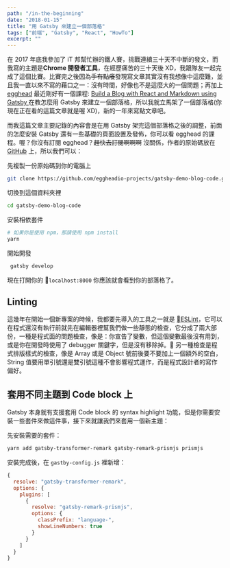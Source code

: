 ```yaml
---
path: "/in-the-beginning"
date: "2018-01-15"
title: "用 Gatsby 來建立一個部落格"
tags: ["前端", "Gatsby", "React", "HowTo"]
excerpt: ""
---
```


在 2017 年底我參加了 iT 邦幫忙辦的鐵人賽，挑戰連續三十天不中斷的發文，而我寫的主題是**Chrome 開發者工具**，在經歷痛苦的三十天後 XD，我跟隊友一起完成了這個比賽。比賽完之後因為~~手有點癢~~發現寫文章其實沒有我想像中這麼難，並且我一直以來不寫的藉口之一：沒有時間，好像也不是這麼大的一個問題；再加上 [egghead](http://egghead.io/) 最近剛好有一個課程: [Build a Blog with React and Markdown using Gatsby
](https://egghead.io/courses/build-a-blog-with-react-and-markdown-using-gatsby)在教怎麼用 Gatsby 來建立一個部落格，所以我就立馬架了一個部落格(你現在正在看的這篇文章就是喔 XD)，新的一年來寫點文章吧。

而我這篇文章主要記錄的內容會是在用 Gatsby 架完這個部落格之後的調整，前面的怎麼安裝 Gatsby 還有一些基礎的頁面設置及發佈，你可以看 egghead 的課程。喔？你沒有訂閱 egghead？~~趕快去訂閱啊啊啊~~ 沒關係，作者的原始碼放在 [GitHub](https://github.com/eggheadio-projects/gatsby-demo-blog-code) 上，所以我們可以：

先複製一份原始碼到你的電腦上

```sh
git clone https://github.com/eggheadio-projects/gatsby-demo-blog-code.git
```

切換到這個資料夾裡

```sh
cd gatsby-demo-blog-code
```

安裝相依套件

```sh
# 如果你是使用 npm，那請使用 npm install
yarn
```

開始開發

```sh
 gatsby develop
```

現在打開你的 `localhost:8000` 你應該就會看到你的部落格了。

## Linting

這幾年在開始一個新專案的時候，我都要先導入的工具之一就是 [ESLint](https://eslint.org/)，它可以在程式還沒有執行前就先在編輯器裡幫我們做一些靜態的檢查，它分成了兩大部份，一種是程式面的問題檢查，像是：你宣告了變數，但這個變數最後沒有用到，或是你在開發時使用了 debugger 關鍵字，但是沒有移除掉。 另一種檢查是程式排版樣式的檢查，像是 Array 或是 Object 號前後要不要加上一個額外的空白，String 值要用單引號還是雙引號這種不會影響程式運作，而是程式設計者的寫作偏好。

## 套用不同主題到 Code block 上

Gatsby 本身就有支援套用 Code block 的 syntax highlight 功能，但是你需要安裝一些套件來做這件事，接下來就讓我們來套用一個新主題：

先安裝需要的套件：

```sh
yarn add gatsby-transformer-remark gatsby-remark-prismjs prismjs
```

安裝完成後，在 `gastby-config.js` 裡新增：

```js
{
  resolve: "gatsby-transformer-remark",
  options: {
    plugins: [
      {
        resolve: "gatsby-remark-prismjs",
        options: {
          classPrefix: "language-",
          showLineNumbers: true
        }
      }
    ]
  }
}
```

